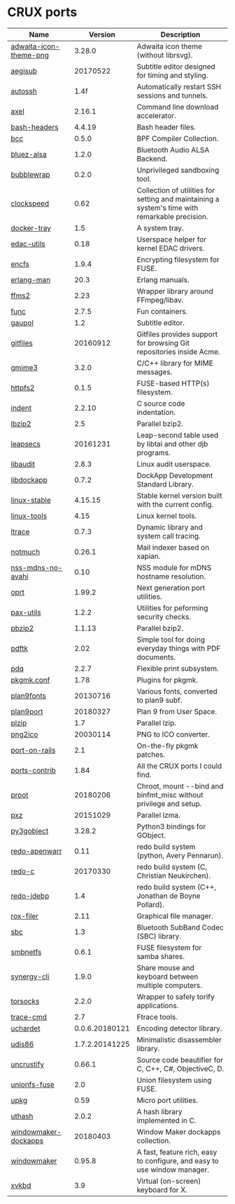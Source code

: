 # CRUX ports
Name | Version | Description
-|-|-
[adwaita-icon-theme-png](https://git.gnome.org/browse/adwaita-icon-theme/) | 3.28.0 | Adwaita icon theme (without librsvg).
[aegisub](http://www.aegisub.org) | 20170522 | Subtitle editor designed for timing and styling.
[autossh](http://www.harding.motd.ca/autossh/) | 1.4f | Automatically restart SSH sessions and tunnels.
[axel](https://github.com/eribertomota/axel) | 2.16.1 | Command line download accelerator.
[bash-headers](https://www.gnu.org/software/bash) | 4.4.19 | Bash header files.
[bcc](https://github.com/iovisor/bcc) | 0.5.0 | BPF Compiler Collection.
[bluez-alsa](https://github.com/Arkq/bluez-alsa) | 1.2.0 | Bluetooth Audio ALSA Backend.
[bubblewrap](https://github.com/projectatomic/bubblewrap) | 0.2.0 | Unprivileged sandboxing tool.
[clockspeed](https://cr.yp.to/clockspeed.html) | 0.62 | Collection of utilities for setting and maintaining a system's time with remarkable precision.
[docker-tray](http://icculus.org/openbox/2/docker/) | 1.5 | A system tray.
[edac-utils](https://github.com/grondo/edac-utils) | 0.18 | Userspace helper for kernel EDAC drivers.
[encfs](https://github.com/vgough/encfs) | 1.9.4 | Encrypting filesystem for FUSE.
[erlang-man](https://www.erlang.org/) | 20.3 | Erlang manuals.
[ffms2](https://github.com/FFMS/ffms2) | 2.23 | Wrapper library around FFmpeg/libav.
[func](https://github.com/therealfun/func) | 2.7.5 | Fun containers.
[gaupol](https://otsaloma.io/gaupol/) | 1.2 | Subtitle editor.
[gitfiles](https://github.com/mariusae/gitfiles) | 20160912 | Gitfiles provides support for browsing Git repositories inside Acme.
[gmime3](https://developer.gnome.org/gmime/) | 3.2.0 | C/C++ library for MIME messages.
[httpfs2](https://httpfs.sf.net/) | 0.1.5 | FUSE-based HTTP(s) filesystem.
[indent](https://www.gnu.org/software/indent) | 2.2.10 | C source code indentation.
[lbzip2](https://github.com/kjn/lbzip2) | 2.5 | Parallel bzip2.
[leapsecs](https://cr.yp.to/libtai.html) | 20161231 | Leap-second table used by libtai and other djb programs.
[libaudit](https://github.com/linux-audit/audit-userspace) | 2.8.3 | Linux audit userspace.
[libdockapp](https://www.dockapps.net/) | 0.7.2 | DockApp Development Standard Library.
[linux-stable](https://www.kernel.org/) | 4.15.15 | Stable kernel version built with the current config.
[linux-tools](https://perf.wiki.kernel.org/index.php/Main_Page) | 4.15 | Linux kernel tools.
[ltrace](https://www.ltrace.org/) | 0.7.3 | Dynamic library and system call tracing.
[notmuch](https://notmuchmail.org/) | 0.26.1 | Mail indexer based on xapian.
[nss-mdns-no-avahi](http://0pointer.de/lennart/projects/nss-mdns/) | 0.10 | NSS module for mDNS hostname resolution.
[oprt](https://github.com/therealfun/oprt) | 1.99.2 | Next generation port utilities.
[pax-utils](https://wiki.gentoo.org/wiki/Hardened/PaX_Utilities) | 1.2.2 | Utilities for peforming security checks.
[pbzip2](http://compression.ca/pbzip2) | 1.1.13 | Parallel bzip2.
[pdftk](https://www.pdflabs.com/tools/pdftk-server/) | 2.02 | Simple tool for doing everyday things with PDF documents.
[pdq](https://pdq.sf.net/) | 2.2.7 | Flexible print subsystem.
[pkgmk.conf](https://github.com/therealfun/crux-ports/tree/master/pkgmk.conf) | 1.78 | Plugins for pkgmk.
[plan9fonts](https://github.com/rtrn/plan9fonts) | 20130716 | Various fonts, converted to plan9 subf.
[plan9port](https://9fans.github.io/plan9port/) | 20180327 | Plan 9 from User Space.
[plzip](http://www.nongnu.org/lzip/plzip.html) | 1.7 | Parallel lzip.
[png2ico](https://github.com/dkfans/png2ico) | 20030114 | PNG to ICO converter.
[port-on-rails](https://github.com/therealfun/crux-ports/tree/master/port-on-rails) | 2.1 | On-the-fly pkgmk patches.
[ports-contrib](https://github.com/therealfun/crux-ports/ports-contrib) | 1.84 | All the CRUX ports I could find.
[proot](https://proot-me.github.io/) | 20180206 | Chroot, mount --bind and binfmt_misc without privilege and setup.
[pxz](https://github.com/jnovy/pxz) | 20151029 | Parallel lzma.
[py3gobject](https://wiki.gnome.org/Projects/PyGObject) | 3.28.2 | Python3 bindings for GObject.
[redo-apenwarr](https://github.com/apenwarr/redo) | 0.11 | redo build system (python, Avery Pennarun).
[redo-c](https://github.com/chneukirchen/redo-c) | 20170330 | redo build system (C, Christian Neukirchen).
[redo-jdebp](http://jdebp.eu./Softwares/redo/) | 1.4 | redo build system (C++, Jonathan de Boyne Pollard).
[rox-filer](https://rox.sf.net/desktop/ROX-Filer/) | 2.11 | Graphical file manager.
[sbc](https://git.kernel.org/pub/scm/bluetooth/sbc.git) | 1.3 | Bluetooth SubBand Codec (SBC) library.
[smbnetfs](https://smbnetfs.sf.net/) | 0.6.1 | FUSE filesystem for samba shares.
[synergy-cli](https://github.com/symless/synergy-core) | 1.9.0 | Share mouse and keyboard between multiple computers.
[torsocks](https://gitweb.torproject.org/torsocks.git) | 2.2.0 | Wrapper to safely torify applications.
[trace-cmd](https://git.kernel.org/pub/scm/linux/kernel/git/rostedt/trace-cmd.git) | 2.7 | Ftrace tools.
[uchardet](https://www.freedesktop.org/wiki/Software/uchardet/) | 0.0.6.20180121 | Encoding detector library.
[udis86](https://github.com/vmt/udis86/) | 1.7.2.20141225 | Minimalistic disassembler library.
[uncrustify](http://uncrustify.sf.net/) | 0.66.1 | Source code beautifier for C, C++, C#, ObjectiveC, D.
[unionfs-fuse](https://github.com/rpodgorny/unionfs-fuse) | 2.0 | Union filesystem using FUSE.
[upkg](https://github.com/therealfun/crux-ports/upkg) | 0.59 | Micro port utilities.
[uthash](https://troydhanson.github.io/uthash) | 2.0.2 | A hash library implemented in C.
[windowmaker-dockapps](https://www.dockapps.net/) | 20180403 | Window Maker dockapps collection.
[windowmaker](https://windowmaker.org) | 0.95.8 | A fast, feature rich, easy to configure, and easy to use window manager.
[xvkbd](http://t-sato.in.coocan.jp/xvkbd/) | 3.9 | Virtual (on-screen) keyboard for X.
